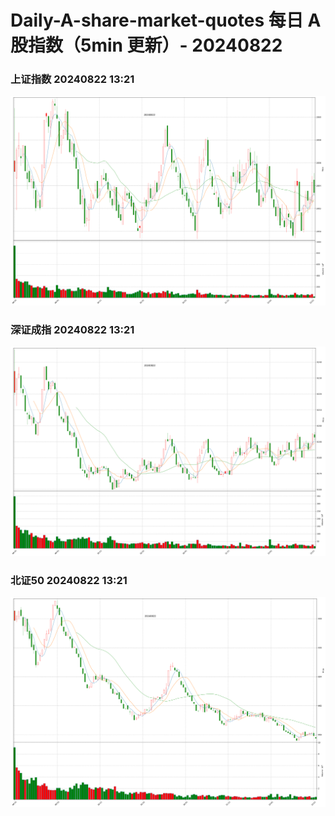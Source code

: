 
# Daily-A-share-market-quotes 每日 A 股指数（5min 更新）- 20240822

### 上证指数 20240822 13:21
![](./fig/2024/8/20240822-sh000001.png)

### 深证成指 20240822 13:21
![](./fig/2024/8/20240822-sz399001.png)

### 北证50 20240822 13:21
![](./fig/2024/8/20240822-bj899050.png)
